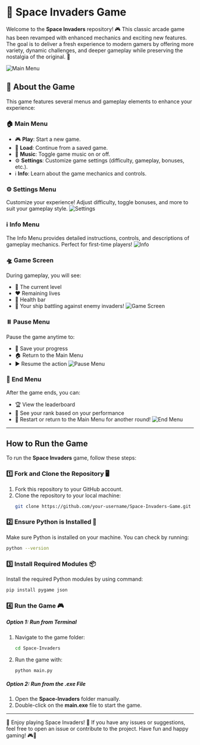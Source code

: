 # 🚀 **Space Invaders Game**
Welcome to the **Space Invaders** repository! 🎮 This classic arcade game has been revamped with enhanced mechanics and exciting new features. The goal is to deliver a fresh experience to modern gamers by offering more variety, dynamic challenges, and deeper gameplay while preserving the nostalgia of the original. 🌟

![Main Menu](https://github.com/user-attachments/assets/d42ff486-2188-4ce9-9b4f-0060972a9ee9)

## 📖 **About the Game**

This game features several menus and gameplay elements to enhance your experience:

### 🏠 **Main Menu**
- 🎮 **Play**: Start a new game.
- 💾 **Load**: Continue from a saved game.
- 🎵 **Music**: Toggle game music on or off.
- ⚙️ **Settings**: Customize game settings (difficulty, gameplay, bonuses, etc.).
- ℹ️ **Info**: Learn about the game mechanics and controls.

### ⚙️ **Settings Menu**
Customize your experience! Adjust difficulty, toggle bonuses, and more to suit your gameplay style.
![Settings](https://github.com/user-attachments/assets/95e54a1d-187a-49ad-9a85-d935fc83a06d)

### ℹ️ **Info Menu**
The Info Menu provides detailed instructions, controls, and descriptions of gameplay mechanics. Perfect for first-time players!
![Info](https://github.com/user-attachments/assets/58d6ddbe-f1f9-425f-8955-bc961640754b)

### 🛸 **Game Screen**
During gameplay, you will see:
- 🎯 The current level
- ❤️ Remaining lives
- 💉 Health bar
- 🚀 Your ship battling against enemy invaders!
![Game Screen](https://github.com/user-attachments/assets/07eb329f-42de-4981-a8d3-d2ebda19be78)

### ⏸️ **Pause Menu**
Pause the game anytime to:
- 💾 Save your progress
- 🏠 Return to the Main Menu
- ▶️ Resume the action
![Pause Menu](https://github.com/user-attachments/assets/ea3ead44-dc9c-4577-8224-c910b99a6816)

### 🎉 **End Menu**
After the game ends, you can:
- 🏆 View the leaderboard
- 🏅 See your rank based on your performance
- 🔄 Restart or return to the Main Menu for another round!
![End Menu](https://github.com/user-attachments/assets/c3d4177d-f0be-44e3-894b-64b97a44bb85)

---

## How to Run the Game

To run the **Space Invaders** game, follow these steps:

### 1️⃣ **Fork and Clone the Repository** 🖥️
1. Fork this repository to your GitHub account.
2. Clone the repository to your local machine:
   ```bash
   git clone https://github.com/your-username/Space-Invaders-Game.git
   ```
### 2️⃣ **Ensure Python is Installed** 🐍
Make sure Python is installed on your machine. You can check by running:
```bash
python --version
```

### 3️⃣ **Install Required Modules** 📦
Install the required Python modules by using command:
```bash
pip install pygame json
```

### 4️⃣ **Run the Game** 🎮
##### Option 1: Run from Terminal
1. Navigate to the game folder:
    ```bash
    cd Space-Invaders
    ```
2. Run the game with:
    ```bash
    python main.py
    ```
##### Option 2: Run from the .exe File
1. Open the **Space-Invaders** folder manually.
2. Double-click on the **main.exe** file to start the game.

---

🎉 Enjoy playing Space Invaders! 🚀 If you have any issues or suggestions, feel free to open an issue or contribute to the project. Have fun and happy gaming! 🎮👾
